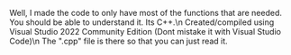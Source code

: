 Well, I made the code to only have most of the functions that are needed. You should be able to understand it. Its C++.\n
Created/compiled using Visual Studio 2022 Community Edition (Dont mistake it with Visual Studio Code)\n
The ".cpp" file is there  so that you can just read it.
